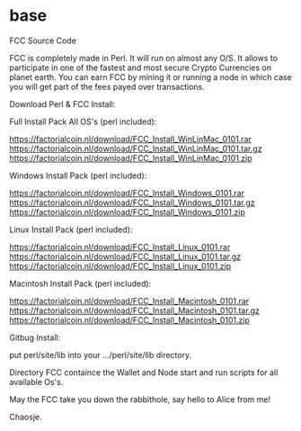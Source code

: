 # base
FCC Source Code

FCC is completely made in Perl. It will run on almost any O/S.
It allows to participate in one of the fastest and most secure Crypto Currencies on planet earth.
You can earn FCC by mining it or running a node in which case you will get part of the fees payed over transactions.

Download Perl & FCC Install:

Full Install Pack All OS's (perl included):

  https://factorialcoin.nl/download/FCC_Install_WinLinMac_0101.rar
  https://factorialcoin.nl/download/FCC_Install_WinLinMac_0101.tar.gz
  https://factorialcoin.nl/download/FCC_Install_WinLinMac_0101.zip

Windows Install Pack (perl included):

  https://factorialcoin.nl/download/FCC_Install_Windows_0101.rar
  https://factorialcoin.nl/download/FCC_Install_Windows_0101.tar.gz
  https://factorialcoin.nl/download/FCC_Install_Windows_0101.zip

Linux Install Pack (perl included):

  https://factorialcoin.nl/download/FCC_Install_Linux_0101.rar
  https://factorialcoin.nl/download/FCC_Install_Linux_0101.tar.gz
  https://factorialcoin.nl/download/FCC_Install_Linux_0101.zip

Macintosh Install Pack (perl included):

  https://factorialcoin.nl/download/FCC_Install_Macintosh_0101.rar
  https://factorialcoin.nl/download/FCC_Install_Macintosh_0101.tar.gz
  https://factorialcoin.nl/download/FCC_Install_Macintosh_0101.zip


Gitbug Install:

put perl/site/lib into your .../perl/site/lib directory.

Directory FCC containce the Wallet and Node start and run scripts for all available Os's.

May the FCC take you down the rabbithole, say hello to Alice from me!

Chaosje.
